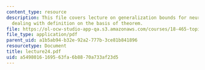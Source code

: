 ```yaml
---
content_type: resource
description: This file covers lecture on generalization bounds for neural networks
  dealing with definition on the basis of theorem.
file: https://ol-ocw-studio-app-qa.s3.amazonaws.com/courses/18-465-topics-in-statistics-statistical-learning-theory-spring-2007/a5498016169563fa6b8870a733af23d5_lecture24.pdf
file_type: application/pdf
parent_uid: a1b5ab94-b32e-92a2-777b-3ce81b841896
resourcetype: Document
title: lecture24.pdf
uid: a5498016-1695-63fa-6b88-70a733af23d5
---
```

